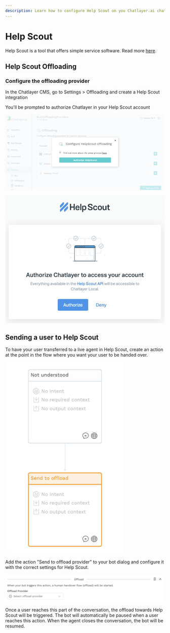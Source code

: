 ```yaml
---
description: Learn how to configure Help Scout on you Chatlayer.ai chatbot
---
```


# Help Scout

Help Scout is a tool that offers simple service software. Read more [here](https://www.helpscout.com/).

## Help Scout Offloading

### Configure the offloading provider

In the Chatlayer CMS, go to Settings &gt; Offloading and create a Help Scout integration

You'll be prompted to authorize Chatlayer in your Help Scout account

![](../../.gitbook/assets/image%20%28266%29.png)

![](../../.gitbook/assets/image%20%28136%29.png)



## Sending a user to Help Scout

To have your user transferred to a live agent in Help Scout, create an action at the point in the flow where you want your user to be handed over.

![](../../.gitbook/assets/image%20%28159%29.png)

Add the action "Send to offload provider" to your bot dialog and configure it with the correct settings for Help Scout.

![](../../.gitbook/assets/image%20%2882%29.png)

Once a user reaches this part of the conversation, the offload towards Help Scout will be triggered. The bot will automatically be paused when a user reaches this action. When the agent closes the conversation, the bot will be resumed. 

